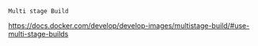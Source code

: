 ``` Multi stage Build ```

https://docs.docker.com/develop/develop-images/multistage-build/#use-multi-stage-builds


